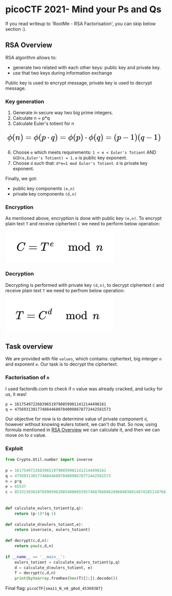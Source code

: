 # **picoCTF 2021- Mind your Ps and Qs**


If you read writeup to 'RootMe - RSA Factorisation', you can skip below section :). 

## **RSA Overview**

RSA algorithm allows to:
* generate two related with each other keys: public key and private key.
* use that two keys during information exchange

Public key is used to encrypt message, private key is used to decrypt message.

### **Key generation**

1. Generate in secure way two big prime integers.
2. Calculate n = p*q
3. Calculate Euler's totient for n


![](p/1.png)

 
6. Choose `e` which meets requirements: `1 < e < Euler's Totient` AND `GCD(e,Euler's Totient) = 1`. `e` is public key exponent.
7. Choose `d` such that: `d*e=1 mod Euler's Totient`. `d` is private key exponent.

Finally, we got:
* public key components `(e,n)`
* private key components `(d,n)`


### **Encryption**

As mentioned above, encryption is done with public key `(e,n)`. To encrypt plain text `T` and receive ciphertext `C` we need to perform below operation:


![](p/2.png)


### **Decryption**

Decrypting is performed with private key `(d,n)`, to decrypt ciphertext `C` and receive plain text `T` we need to perfrom below operation:


![](p/3.png)


## Task overview

We are provided with file `values`, which contains: ciphertext, big interger `n` and exponent `e`. Our task is to decrypt the ciphertext.


### Factorisation of `n`

I used factordb.com to check if `n` value was already cracked, and lucky for us, it was!

```
p = 1617549722683965197900599011412144490161 
q = 475693130177488446807040098678772442581573
```

Our objective for now is to determine value of private component `d`, however without knowing eulers totient, we can't do that. So now, using formula mentioned in [RSA Overview](#rsa-overview) we can calculate it, and then we can move on to `d` value.

### Exploit

```python
from Crypto.Util.number import inverse

p = 1617549722683965197900599011412144490161 
q = 475693130177488446807040098678772442581573
n = p*q
e = 65537
c = 8533139361076999596208540806559574687666062896040360148742851107661304651861689


def calculate_eulers_totient(p,q):
    return (p-1)*(q-1)

def calculate_d(eulers_totient,e):
    return inverse(e, eulers_totient)

def decrypt(c,d,n):
    return pow(c,d,n)

if __name__ == '__main__':
    eulers_totient = calculate_eulers_totient(p,q)
    d = calculate_d(eulers_totient, e)
    T = decrypt(c,d,n)
    print(bytearray.fromhex(hex(T)[2:]).decode())

```

Final flag: `picoCTF{sma11_N_n0_g0od_45369387}`




